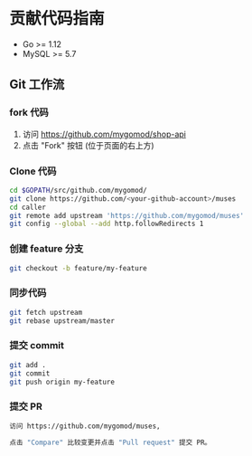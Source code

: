 # 贡献代码指南

- Go >= 1.12
- MySQL >= 5.7

## Git 工作流

### fork 代码

1. 访问 https://github.com/mygomod/shop-api
2. 点击 "Fork" 按钮 (位于页面的右上方)

### Clone 代码

```bash
cd $GOPATH/src/github.com/mygomod/
git clone https://github.com/<your-github-account>/muses
cd caller
git remote add upstream 'https://github.com/mygomod/muses'
git config --global --add http.followRedirects 1
```

### 创建 feature 分支

```bash
git checkout -b feature/my-feature 
```

### 同步代码

```bash
git fetch upstream
git rebase upstream/master
```

### 提交 commit

```bash
git add .
git commit
git push origin my-feature
```
### 提交 PR

```bash
访问 https://github.com/mygomod/muses, 

点击 "Compare" 比较变更并点击 "Pull request" 提交 PR。
```
